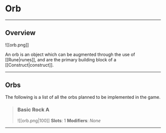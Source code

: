 # Orb

---

## Overview

![[orb.png]]

An orb is an object which can be augmented through the use of [[Rune|runes]], and are the primary building block of a [[Construct|construct]].

---

## Orbs

The following is a list of all the orbs planned to be implemented in the game.

> ### Basic Rock A
> ![[orb.png|100]]
> **Slots**: 1
> **Modifiers**: *None*

---